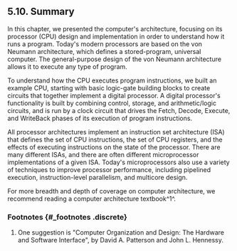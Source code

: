 
## 5.10. Summary 

In this chapter, we presented the computer's architecture, focusing on
its processor (CPU) design and implementation in order to understand how
it runs a program. Today's modern processors are based on the von
Neumann architecture, which defines a stored-program, universal
computer. The general-purpose design of the von Neumann architecture
allows it to execute any type of program.


To understand how the CPU executes program instructions, we built an
example CPU, starting with basic logic-gate building blocks to create
circuits that together implement a digital processor. A digital
processor's functionality is built by combining control, storage, and
arithmetic/logic circuits, and is run by a clock circuit that drives the
Fetch, Decode, Execute, and WriteBack phases of its execution of program
instructions.


All processor architectures implement an instruction set architecture
(ISA) that defines the set of CPU instructions, the set of CPU
registers, and the effects of executing instructions on the state of the
processor. There are many different ISAs, and there are often different
microprocessor implementations of a given ISA. Today's microprocessors
also use a variety of techniques to improve processor performance,
including pipelined execution, instruction-level parallelism, and
multicore design.


For more breadth and depth of coverage on computer architecture, we
recommend reading a computer architecture textbook^1^.


### Footnotes {#_footnotes .discrete}


1.  One suggestion is \"Computer Organization and Design: The Hardware
    and Software Interface\", by David A. Patterson and John L.
    Hennessy.





